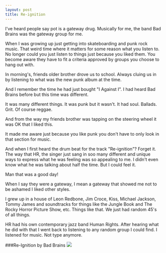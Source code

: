 ```yaml
---
layout: post
title: Re-ignition
---
```


I've heard people say pot is a gateway drug. Musically for me, the band Bad Brains was the gateway group for me.

When I was growing up just getting into skateboarding and punk rock music. That weird time where it matters for some reason what you listen to. No longer could you just listen to things just because you liked them. You become aware they have to fit a criteria approved by groups you choose to hang out with.

In morning's, friends older brother drove us to school. Always cluing us in by listening to what was the new punk album at the time. 

And I remember the time he had just bought "I Against I". I had heard Bad Brains before but this time was different. 

It was many different things. It was punk but it wasn't. It had soul. Ballads. Grit. Of course reggae.

And from the way my friends brother was tapping on the steering wheel it was OK that I liked this. 

It made me aware just because you like punk you don't have to only look in that section for music. 

And when I first heard the drum beat for the track "Re-ignition"? Forget it. The way that HR, the singer just sang in soo many different and unique ways to express what he was feeling was so appealing to me. I didn't even know what he was talking about half the time. But I could feel it.

Man that was a good day!

When I say they were a gateway, I mean a gateway that showed me not to be ashamed I liked other styles. 

I grew up in a house of Leon Redbone, Jim Croce, Kiss, Michael Jackson, Tommy James and soundtracks for things like the Jungle Book and The Rocky Horror Picture Show, etc. Things like that. We just had random 45's of all things.

HR had his own contemporary jazz band Human Rights. After hearing what he did with that I went back to listening to any random group I could find. I listened for music. Not type anymore.

###Re-Ignition by Bad Brains
<a href="http://www.amazon.com/gp/product/B000QNJG7Y/ref=as_li_tl?ie=UTF8&camp=1789&creative=390957&creativeASIN=B000QNJG7Y&linkCode=as2&tag=lorsmus-20&linkId=PQSGMG5R234TRVHP"><img border="0" src="http://ws-na.amazon-adsystem.com/widgets/q?_encoding=UTF8&ASIN=B000QNJG7Y&Format=_SL160_&ID=AsinImage&MarketPlace=US&ServiceVersion=20070822&WS=1&tag=lorsmus-20" ></a><img src="http://ir-na.amazon-adsystem.com/e/ir?t=lorsmus-20&l=as2&o=1&a=B000QNJG7Y" width="1" height="1" border="0" alt="" style="border:none !important; margin:0px !important;" />